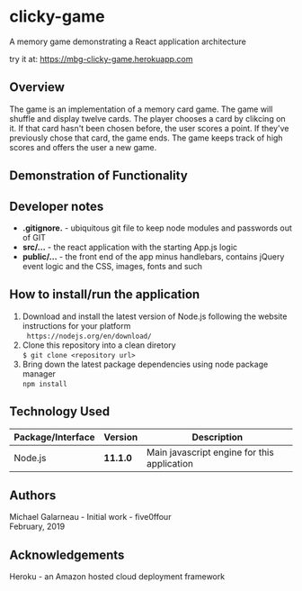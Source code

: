 # clicky-game
A memory game demonstrating a React application architecture
  
try it at:  https://mbg-clicky-game.herokuapp.com  
  
## Overview    
The game is an implementation of a memory card game.  The game will shuffle and display twelve cards.  The player chooses a card by clikcing on it.   If that card hasn't been chosen before, the user scores a point. If they've previously chose that card, the game ends.  The game keeps track of high scores and offers the user a new game.  
  
## Demonstration of Functionality    
    

## Developer notes  
- **.gitignore.** - ubiquitous git file to keep node modules and passwords out of GIT  
- **src/...** - the react application with the starting App.js logic  
- **public/...** - the front end of the app minus handlebars, contains jQuery event logic and the CSS, images, fonts and such  
  
## How to install/run the application    
1. Download and install the latest version of Node.js following the website instructions for your platform  
   ` https://nodejs.org/en/download/`   
2. Clone this repository into a clean diretory  
   `$ git clone <repository url>`  
3. Bring down the latest package dependencies using node package manager  
   `npm install`  

## Technology Used  
    
| Package/Interface | Version     | Description                                                              |
| ----------------- | ----------- | ------------------------------------------------------------------------ |
| Node.js           | __11.1.0__  | Main javascript engine for this application                              |
  
## Authors    
Michael Galarneau - Initial work - five0ffour  
February, 2019  
  
## Acknowledgements    
Heroku - an Amazon hosted cloud deployment framework  

